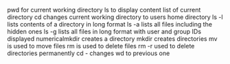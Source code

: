 pwd for current working directory
ls to display content list of current directory
cd changes current working directory to users home directory
ls -l lists contents of a directory in long format
ls -a lists all files including the hidden ones
ls -g lists all files in long format with user and group IDs displayed numericalmkdir creates a directory
mkdir creates directories
mv is used to move files
rm is used to delete files
rm -r used to delete directories permanently
cd - changes wd to previous one

